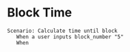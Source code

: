 # Block Time

```gherkin
Scenario: Calculate time until block
   When a user inputs block_number "5"
   When 
```